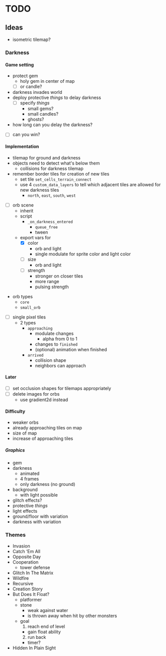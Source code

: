 # TODO

## Ideas

* isometric tilemap?

### Darkness

#### Game setting

* protect gem
  * holy gem in center of map
  * [ ] or candle?
* darkness invades world
* deploy protective _things_ to delay darkness
  * [ ] specify _things_
    * small gems?
    * small candles?
    * ghosts?
* how long can you delay the darkness?
* [ ] can you win?

#### Implementation

* tilemap for ground and darkness
* objects need to detect what's below them
  * collisions for darkness tilemap
* remember border tiles for creation of new tiles
  * set tile `set_cells_terrain_connect`
  * use 4 `custom_data_layers` to tell which adjacent tiles are allowed for new darkness tiles
    * `north`, `east`, `south`, `west`

* [ ] orb scene
  * inherit
  * script
    * `_on_darkness_entered`
      * `queue_free`
      * tween
  * export vars for
    * [x] color
      * orb and light
      * single modulate for sprite color and light color
    * [ ] size
      * orb and light
    * [ ] strength
      * stronger on closer tiles
      * more range
      * pulsing strength
* orb types
  * `core`
  * `small_orb`

* [ ] single pixel tiles
  * 2 types
    * `approaching`
      * modulate changes
        * alpha from 0 to 1
      * changes to `finished`
      * (optional) animation when finished
    * `arrived`
      * collision shape
      * neighbors can approach

#### Later

* [ ] set occlusion shapes for tilemaps appropriately
* [ ] delete images for orbs
  * use gradient2d instead

#### Difficulty

* weaker orbs
* already approaching tiles on map
* size of map
* increase of approaching tiles

##### Graphics

* gem
* darkness
  * animated
  * 4 frames
  * only darkness (no ground)
* background
  * with light possible
* glitch effects?
* protective _things_
* light effects
* ground/floor with variation
* darkness with variation

### Themes

* Invasion
* Catch ‘Em All
* Opposite Day
* Cooperation
  * tower defense
* Glitch In The Matrix
* Wildfire
* Recursive
* Creation Story
* But Does It Float?
  * platformer
  * stone
    * weak against water
    * is thrown away when hit by other monsters
  * goal
    1. reach end of level
      * gain float ability 
    2. run back
      * timer?
* Hidden In Plain Sight
